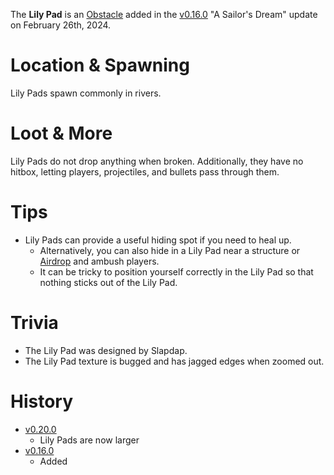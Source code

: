 The **Lily Pad** is an [Obstacle](/obstacles) added in the [v0.16.0](https://github.com/HasangerGames/suroi/releases/tag/v0.16.0) "A Sailor's Dream" update on February 26th, 2024.

# Location & Spawning

Lily Pads spawn commonly in rivers.

# Loot & More

Lily Pads do not drop anything when broken. Additionally, they have no hitbox, letting players, projectiles, and bullets pass through them.

# Tips

- Lily Pads can provide a useful hiding spot if you need to heal up.
  - Alternatively, you can also hide in a Lily Pad near a structure or [Airdrop](/obstacles/airdrops) and ambush players.
  - It can be tricky to position yourself correctly in the Lily Pad so that nothing sticks out of the Lily Pad.

# Trivia

- The Lily Pad was designed by Slapdap.
- The Lily Pad texture is bugged and has jagged edges when zoomed out.

# History
- [v0.20.0](https://github.com/HasangerGames/suroi/releases/tag/v0.20.0)
  - Lily Pads are now larger
- [v0.16.0](https://github.com/HasangerGames/suroi/releases/tag/v0.16.0)
  - Added
